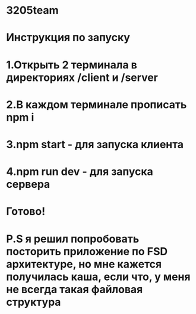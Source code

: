 # 3205team
# Инструкция по запуску

# 1.Открыть 2 терминала в директориях /client и /server
# 2.В каждом терминале прописать npm i
# 3.npm start - для запуска клиента
# 4.npm run dev - для запуска сервера
# Готово!

# P.S я решил попробовать посторить приложение по FSD архитектуре, но мне кажется получилась каша, если что, у меня не всегда такая файловая структура

